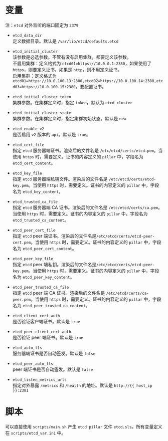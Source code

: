 # 变量

注：`etcd` 对外监听的端口固定为 `2379`

- `etcd_data_dir`  
   定义数据目录。默认是 `/var/lib/etcd/defaults.etcd`

- `etcd_initial_cluster`  
   该参数是必选参数。不管有没有启用集群，都要定义该参数。  
   不启用集群：定义格式为 `etcd01=https://10.0.0.1:2380`，如果使用了 `https`，则要定义证书，如果是 `http`，则不用定义证书。  
   启用集群：定义格式为 `etcd01=https://10.0.100.13:2380,etcd02=https://10.0.100.14:2380,etcd03=https://10.0.100.15:2380`。要配置证书。

- `etcd_initial_cluster_token`  
   集群参数。在集群定义时，指定 `token`，默认为 `etcd_cluster`

- `etcd_initial_cluster_state`  
   集群参数。在集群定义时，指定集群初始状态。默认是 `new`

- `etcd_enable_v2`  
   是否启用 `v2` 版本的 `api`。默认是 `true`。

- `etcd_cert_file`  
   指定 `etcd` 服务器端证书。渲染后的文件名是 `/etc/etcd/certs/etcd.pem`。当使用 `https` 时，需要定义。证书的内容定义的 `pillar` 中，字段名为 `etcd_cert_content`。

- `etcd_key_file`  
   指定 `etcd` 服务器端私钥文件。渲染后的文件名是 `/etc/etcd/certs/etcd-key.pem`。当使用 `https` 时，需要定义。证书的内容定义的 `pillar` 中，字段名为 `etcd_key_content`。

- `etcd_trusted_ca_file`  
   指定 `etcd` 服务器端 CA 证书。渲染后的文件名是 `/etc/etcd/certs/ca.pem`。当使用 `https` 时，需要定义。证书的内容定义的 `pillar` 中，字段名为 `etcd_trusted_ca_content`。

- `etcd_peer_cert_file`  
   指定 `etcd` peer 端证书。渲染后的文件名是`/etc/etcd/certs/etcd-peer-cert.pem`。当使用 `https` 时，需要定义。证书的内容定义的 `pillar` 中，字段名为 `etcd_peer_cert_content`。

- `etcd_peer_key_file`  
   指定 `etcd` peer 端私钥。渲染后的文件名是`/etc/etcd/certs/etcd-peer-key.pem`。当使用 `https` 时，需要定义。证书的内容定义的 `pillar` 中，字段名为 `etcd_peer_key_content`。

- `etcd_peer_trusted_ca_file`  
   指定 `etcd` peer 端 CA 证书。渲染后的文件名是 `/etc/etcd/certs/ca-peer.pem`。当使用 `https` 时，需要定义。证书的内容定义的 `pillar` 中，字段名为 `etcd_peer_trusted_ca_content`。

- `etcd_client_cert_auth`  
   是否验证客户端证书。默认是 `true`

- `etcd_peer_client_cert_auth`  
   是否验证 peer 端证书。默认是 `true`

- `etcd_auto_tls`  
   服务器端证书是否自动签发。默认是 `false`

- `etcd_peer_auto_tls`  
   peer 端证书是否自动签发。默认是 `false`

- `etcd_listen_metrics_urls`  
   指定对外暴露 `/metrics` 和 `/health` 的地址。默认是 `http://{{ host_ip }}:2381`

# 脚本

可以直接使用 `scripts/main.sh` 产生 `etcd pillar` 文件 `etcd.sls`。所有变量定义在 `scripts/etcd_var.ini` 中。
